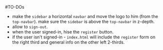 #TO-DOs
* make the `sidebar` a horizontal `navbar` and move the logo to him (from the `top-navbar`). make sure the `sidebar` is above the `top-navbar` in z-depth.
* allow to `sign-out`.
* when the user signed-in, hise the `register` button.
* if the user isn't signed-in - `index.html` will include the `register` form on the right third and general info on the other left 2-thirds. 